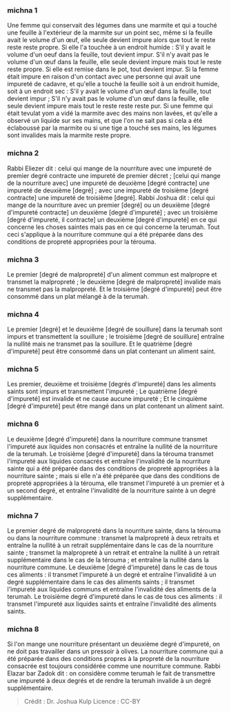 
### michna 1
Une femme qui conservait des légumes dans une marmite et qui a touché une feuille à l'extérieur de la marmite sur un point sec, même si la feuille avait le volume d'un œuf, elle seule devient impure alors que tout le reste reste reste propre. Si elle l'a touchée à un endroit humide : S'il y avait le volume d'un oeuf dans la feuille, tout devient impur. S'il n'y avait pas le volume d'un œuf dans la feuille, elle seule devient impure mais tout le reste reste propre. Si elle est remise dans le pot, tout devient impur. Si la femme était impure en raison d'un contact avec une personne qui avait une impureté de cadavre, et qu'elle a touché la feuille soit à un endroit humide, soit à un endroit sec : S'il y avait le volume d'un œuf dans la feuille, tout devient impur ; S'il n'y avait pas le volume d'un œuf dans la feuille, elle seule devient impure mais tout le reste reste reste pur. Si une femme qui était tevulat yom a vidé la marmite avec des mains non lavées, et qu'elle a observé un liquide sur ses mains, et que l'on ne sait pas si cela a été éclaboussé par la marmite ou si une tige a touché ses mains, les légumes sont invalides mais la marmite reste propre.

### michna 2
Rabbi Eliezer dit : celui qui mange de la nourriture avec une impureté de premier degré contracte une impureté de premier décret ; [celui qui mange de la nourriture avec] une impureté de deuxième [degré contracte] une impureté de deuxième [degré] ; avec une impureté de troisième [degré contracte] une impureté de troisième [degré]. Rabbi Joshua dit : celui qui mange de la nourriture avec un premier [degré] ou un deuxième [degré d'impureté contracte] un deuxième [degré d'impureté] ; avec un troisième [degré d'impureté, il contracte] un deuxième [degré d'impureté] en ce qui concerne les choses saintes mais pas en ce qui concerne la terumah. Tout ceci s'applique à la nourriture commune qui a été préparée dans des conditions de propreté appropriées pour la térouma.

### michna 3
Le premier [degré de malpropreté] d'un aliment commun est malpropre et transmet la malpropreté ; le deuxième [degré de malpropreté] invalide mais ne transmet pas la malpropreté. Et le troisième [degré d'impureté] peut être consommé dans un plat mélangé à de la terumah.

### michna 4
Le premier [degré] et le deuxième [degré de souillure] dans la terumah sont impurs et transmettent la souillure ; le troisième [degré de souillure] entraîne la nullité mais ne transmet pas la souillure. Et le quatrième [degré d'impureté] peut être consommé dans un plat contenant un aliment saint.

### michna 5
Les premier, deuxième et troisième [degrés d'impureté] dans les aliments saints sont impurs et transmettent l'impureté ; Le quatrième [degré d'impureté] est invalide et ne cause aucune impureté ; Et le cinquième [degré d'impureté] peut être mangé dans un plat contenant un aliment saint.

### michna 6
Le deuxième [degré d'impureté] dans la nourriture commune transmet l'impureté aux liquides non consacrés et entraîne la nullité de la nourriture de la terumah. Le troisième [degré d'impureté] dans la térouma transmet l'impureté aux liquides consacrés et entraîne l'invalidité de la nourriture sainte qui a été préparée dans des conditions de propreté appropriées à la nourriture sainte ; mais si elle n'a été préparée que dans des conditions de propreté appropriées à la térouma, elle transmet l'impureté à un premier et à un second degré, et entraîne l'invalidité de la nourriture sainte à un degré supplémentaire.

### michna 7
Le premier degré de malpropreté dans la nourriture sainte, dans la térouma ou dans la nourriture commune : transmet la malpropreté à deux retraits et entraîne la nullité à un retrait supplémentaire dans le cas de la nourriture sainte ; transmet la malpropreté à un retrait et entraîne la nullité à un retrait supplémentaire dans le cas de la térouma ; et entraîne la nullité dans la nourriture commune. Le deuxième [degré d'impureté] dans le cas de tous ces aliments : il transmet l'impureté à un degré et entraîne l'invalidité à un degré supplémentaire dans le cas des aliments saints ; il transmet l'impureté aux liquides communs et entraîne l'invalidité des aliments de la terumah. Le troisième degré d'impureté dans le cas de tous ces aliments : il transmet l'impureté aux liquides saints et entraîne l'invalidité des aliments saints.

### michna 8
Si l'on mange une nourriture présentant un deuxième degré d'impureté, on ne doit pas travailler dans un pressoir à olives. La nourriture commune qui a été préparée dans des conditions propres à la propreté de la nourriture consacrée est toujours considérée comme une nourriture commune. Rabbi Elazar bar Zadok dit : on considère comme terumah le fait de transmettre une impureté à deux degrés et de rendre la terumah invalide à un degré supplémentaire.

>Crédit : Dr. Joshua Kulp
>Licence : CC-BY